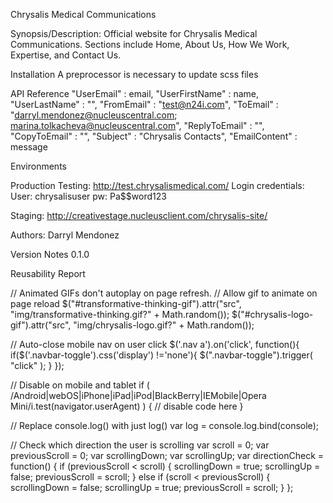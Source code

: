 Chrysalis Medical Communications

Synopsis/Description:
Official website for Chrysalis Medical Communications. Sections include Home, About Us, How We Work, Expertise, and Contact Us.

Installation
A preprocessor is necessary to update scss files

API Reference
"UserEmail" : email,
"UserFirstName" : name,
"UserLastName" : "",
"FromEmail" : "test@n24i.com",
"ToEmail" : "darryl.mendonez@nucleuscentral.com; marina.tolkacheva@nucleuscentral.com",
"ReplyToEmail" : "",
"CopyToEmail" : "",
"Subject" : "Chrysalis Contacts",
"EmailContent" : message

Environments

Production
Testing: http://test.chrysalismedical.com/
Login credentials:
User: chrysalisuser
pw: Pa$$word123

Staging: http://creativestage.nucleusclient.com/chrysalis-site/

Authors:
Darryl Mendonez

Version Notes
0.1.0

Reusability Report

// Animated GIFs don't autoplay on page refresh.
// Allow gif to animate on page reload
$("#transformative-thinking-gif").attr("src", "img/transformative-thinking.gif?" + Math.random());
$("#chrysalis-logo-gif").attr("src", "img/chrysalis-logo.gif?" + Math.random());

// Auto-close mobile nav on user click
$('.nav a').on('click', function(){
  if($('.navbar-toggle').css('display') !='none'){
    $(".navbar-toggle").trigger( "click" );
  }
});

// Disable on mobile and tablet
if ( /Android|webOS|iPhone|iPad|iPod|BlackBerry|IEMobile|Opera Mini/i.test(navigator.userAgent) ) {
  // disable code here
}

// Replace console.log() with just log()
var log = console.log.bind(console);

// Check which direction the user is scrolling
var scroll = 0;
var previousScroll = 0;
var scrollingDown;
var scrollingUp;
var directionCheck = function() {
  if (previousScroll < scroll) {
    scrollingDown = true;
    scrollingUp = false;
    previousScroll = scroll;
  }
  else if (scroll < previousScroll) {
    scrollingDown = false;
    scrollingUp = true;
    previousScroll = scroll;
  }
};
